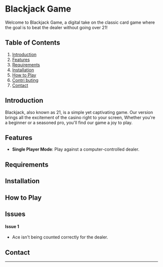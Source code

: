 
# Blackjack Game

Welcome to Blackjack Game, a digital take on the classic card game where the goal is to beat the dealer without going over 21!

## Table of Contents

1. [Introduction](#introduction)
2. [Features](#features)
3. [Requirements](#requirements)
4. [Installation](#installation)
5. [How to Play](#how-to-play)
6. [Contri                              buting](#contributing)
7. [Contact](#contact)

## Introduction

Blackjack, also known as 21, is a simple yet captivating game. Our version brings all the excitement of the casino right to your screen, Whether you're a beginner or a seasoned pro, you'll find our game a joy to play.

## Features

- **Single Player Mode**: Play against a computer-controlled dealer.


## Requirements



## Installation



## How to Play




## Issues

#### Issue 1
- Ace isn't being counted correctly for the dealer. 


## Contact


---

